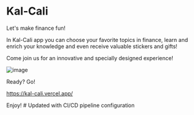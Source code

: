 # Kal-Cali

Let's make finance fun! 

In Kal-Cali app you can choose your favorite topics in finance, learn and enrich your knowledge and even receive valuable stickers and gifts!

Come join us for an innovative and specially designed experience!

![image](https://github.com/user-attachments/assets/d9890060-899e-4c65-9b07-c0440118df08)


Ready? Go!

https://kal-cali.vercel.app/

Enjoy!
#   U p d a t e d   w i t h   C I / C D   p i p e l i n e   c o n f i g u r a t i o n  
 